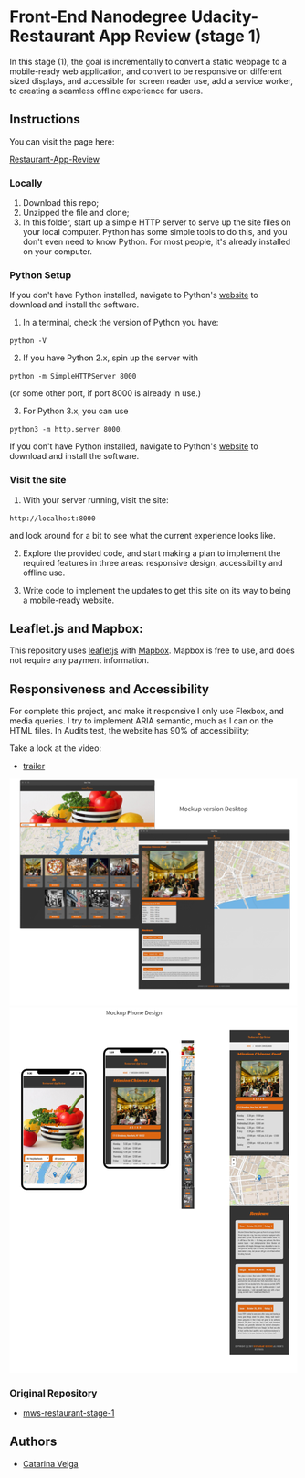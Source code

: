 # Front-End Nanodegree Udacity- Restaurant App Review (stage 1)

In this stage (1), the goal is incrementally to convert a static webpage to a mobile-ready web application, and convert to be responsive on different sized displays, and accessible for screen reader use, add a service worker, to creating a seamless offline experience for users.

## Instructions

You can visit the page here: 

<a href="https://cveiga819.github.io/Restaurant-App-Review/">Restaurant-App-Review</a>


### Locally 

1. Download this repo;
2. Unzipped the file and clone;
3. In this folder, start up a simple HTTP server to serve up the site files on your local computer. Python has some simple tools to do this, and you don't even need to know Python. For most people, it's already installed on your computer. 

### Python Setup
If you don't have Python installed, navigate to Python's [website](https://www.python.org/) to download and install the software.


1. In a terminal, check the version of Python you have:


`python -V`

2. If you have Python 2.x, spin up the server with 

`python -m SimpleHTTPServer 8000` 

(or some other port, if port 8000 is already in use.) 

3. For Python 3.x, you can use 

`python3 -m http.server 8000`. 

If you don't have Python installed, navigate to Python's [website](https://www.python.org/) to download and install the software.

### Visit the site

1. With your server running, visit the site:

`http://localhost:8000`

 and look around for a bit to see what the current experience looks like.

2. Explore the provided code, and start making a plan to implement the required features in three areas: responsive design, accessibility and offline use.

3. Write code to implement the updates to get this site on its way to being a mobile-ready website.

## Leaflet.js and Mapbox:

This repository uses [leafletjs](https://leafletjs.com/) with [Mapbox](https://www.mapbox.com/). Mapbox is free to use, and does not require any payment information. 

## Responsiveness and Accessibility

For complete this project, and make it responsive I only use Flexbox, and media queries. I try to implement ARIA semantic, much as I can on the HTML files. In Audits test, the website has 90% of accessibility;

Take a look at the video: 

* <a href="https://www.youtube.com/watch?v=Ay9otqOgrbU&feature=youtu.be">trailer</a>

![Alt text](img/screenshot_1.png)
![Alt text](img/screenshot_2.png)

### Original Repository 
* <a href="https://github.com/udacity/mws-restaurant-stage-1">mws-restaurant-stage-1</a>


## Authors

* <a href="https://github.com/cveiga819">Catarina Veiga</a>




